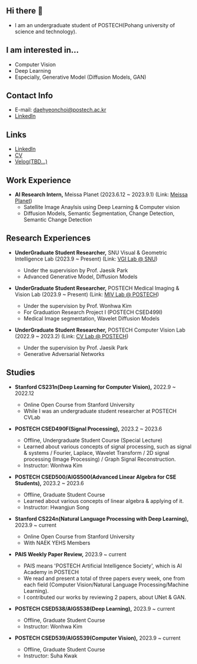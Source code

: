 ## Hi there 👋

<!--
**choidaedae/choidaedae** is a ✨ _special_ ✨ repository because its `README.md` (this file) appears on your GitHub profile.

Here are some ideas to get you started:

- 🔭 I’m currently working on ...
- 🌱 I’m currently learning ...
- 👯 I’m looking to collaborate on ...
- 🤔 I’m looking for help with ...
- 💬 Ask me about ...
- 📫 How to reach me: ...
- 😄 Pronouns: ...
- ⚡ Fun fact: ...
--> 
- I am an undergraduate student of POSTECH(Pohang university of science and technology).


## I am interested in...
- Computer Vision
- Deep Learning
- Especially, Generative Model (Diffusion Models, GAN)


## Contact Info
- E-mail: daehyeonchoi@postech.ac.kr
- [LinkedIn](https://www.linkedin.com/in/choi-daehyeon-570b0a214/)

  
## Links
- [LinkedIn](https://www.linkedin.com/in/choi-daehyeon-570b0a214/)  
- [CV](https://drive.google.com/file/d/15rqTudEvXHBK6PTYtUqwsKlT7_SoDgWJ/view)  
- [Velog(TBD...)]()


## Work Experience
- **AI Research Intern,** Meissa Planet (2023.6.12 ~ 2023.9.1) (Link: [Meissa Planet](https://www.meissaplanet.com))
  - Satellite Image Anaylsis using Deep Learning & Computer vision 
  - Diffusion Models, Semantic Segmentation, Change Detection, Semantic Change Detection


## Research Experiences
- **UnderGraduate Student Researcher,** SNU Visual & Geometric Intelligence Lab (2023.9 ~ Present) (Link: [VGI Lab @ SNU](https://jaesik.info/lab))
  - Under the supervision by Prof. Jaesik Park 
  - Advanced Generative Model, Diffusion Models
    
- **UnderGraduate Student Researcher,** POSTECH Medical Imaging & Vision Lab (2023.9 ~ Present) (Link: [MIV Lab @ POSTECH](https://miv.postech.ac.kr))
  - Under the supervision by Prof. Wonhwa Kim
  - For Graduation Research Project I (POSTECH CSED499I) 
  - Medical Image segmentation, Wavelet Diffusion Models
  
- **UnderGraduate Student Researcher,** POSTECH Computer Vision Lab (2022.9 ~ 2023.2) (Link: [CV Lab @ POSTECH](https://cvlab.postech.ac.kr))
  - Under the supervision by Prof. Jaesik Park 
  - Generative Adversarial Networks
 
## Studies 
- **Stanford CS231n(Deep Learning for Computer Vision),** 2022.9 ~ 2022.12
  - Online Open Course from Stanford University 
  - While I was an undergraduate student researcher at POSTECH CVLab

- **POSTECH CSED490F(Signal Processing),** 2023.2 ~ 2023.6
  - Offline, Undergraduate Student Course (Special Lecture)
  - Learned about various concepts of signal processing, such as signal & systems / Fourier, Laplace, Wavelet Transform / 2D signal processing (Image Processing) / Graph Signal Reconstruction.
  - Instructor: Wonhwa Kim
 
- **POSTECH CSED500/AIGS500(Advanced Linear Algebra for CSE Students),** 2023.2 ~ 2023.6
  - Offline, Graduate Student Course
  - Learned about various concepts of linear algebra & applying of it. 
  - Instructor: Hwangjun Song 
    
- **Stanford CS224n(Natural Language Processing with Deep Learning),** 2023.9 ~ current
  - Online Open Course from Stanford University 
  - With NAEK YEHS Members
 
- **PAIS Weekly Paper Review,** 2023.9 ~ current 
  - PAIS means 'POSTECH Artificial Intelligence Society', which is AI Academy in POSTECH
  - We read and present a total of three papers every week, one from each field (Computer Vision/Natural Language Processing/Machine Learning).
  - I contributed our works by reviewing 2 papers, about UNet & GAN. 

- **POSTECH CSED538/AIGS538(Deep Learning),** 2023.9 ~ current
  - Offline, Graduate Student Course
  - Instructor: Wonhwa Kim
 
- **POSTECH CSED539/AIGS539(Computer Vision),** 2023.9 ~ current
  - Offline, Graduate Student Course
  - Instructor: Suha Kwak
 
  
  
